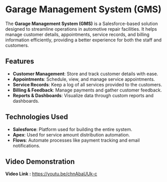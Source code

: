 # Garage Management System (GMS)

The **Garage Management System (GMS)** is a Salesforce-based solution designed to streamline operations in automotive repair facilities. It helps manage customer details, appointments, service records, and billing information efficiently, providing a better experience for both the staff and customers.

## Features
- **Customer Management**: Store and track customer details with ease.
- **Appointments**: Schedule, view, and manage service appointments.
- **Service Records**: Keep a log of all services provided to the customers.
- **Billing & Feedback**: Manage payments and gather customer feedback.
- **Reports & Dashboards**: Visualize data through custom reports and dashboards.

## Technologies Used
- **Salesforce**: Platform used for building the entire system.
- **Apex**: Used for service amount distribution automation.
- **Flows**: Automate processes like payment tracking and email notifications.

## Video Demonstration
**Video Link :** https://youtu.be/chnAbaUUk-c
